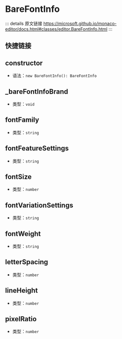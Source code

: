 # BareFontInfo
        
::: details 原文链接
https://microsoft.github.io/monaco-editor/docs.html#classes/editor.BareFontInfo.html
:::

## 快捷链接
<script setup>
    const data = [
  { icon: "C", link: "constructor" },
  { icon: "P", title:"_bareFontInfoBrand", link: "bareFontInfoBrand" },
  { icon: "P", link: "fontFamily" },
  { icon: "P", link: "fontFeatureSettings" },
  { icon: "P", link: "fontSize" },
  { icon: "P", link: "fontVariationSettings" },
  { icon: "P", link: "fontWeight" },
  { icon: "P", link: "letterSpacing" },
  { icon: "P", link: "lineHeight" },
  { icon: "P", link: "pixelRatio" },
];

</script>
<dataItems :data="data" />

## constructor
- 语法：`new BareFontInfo(): BareFontInfo`


## _bareFontInfoBrand
- 类型：`void`


## fontFamily
- 类型：`string`


## fontFeatureSettings
- 类型：`string`


## fontSize
- 类型：`number`


## fontVariationSettings
- 类型：`string`


## fontWeight
- 类型：`string`


## letterSpacing
- 类型：`number`


## lineHeight
- 类型：`number`


## pixelRatio
- 类型：`number`

